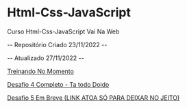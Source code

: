 # Html-Css-JavaScript
 Curso Html-Css-JavaScript Vai Na Web

 -- Repositório Criado 23/11/2022 -- 

 -- Atualizado 27/11/2022 --

  <a href="https://gustavos4ntos.github.io/Html-Css-JavaScript/Treinos/Seletores-Propriedades">Treinando No Momento</a>

  <a href="https://gustavos4ntos.github.io/Html-Css-JavaScript/Desafios/beat"> Desafio 4 Completo - Ta todo Doido</a>

  <a href="https://gustavos4ntos.github.io/Html-Css-JavaScript/Treinos/Agencia-Fake"> 
  Desafio 5 Em Breve (LINK ATOA SÓ PARA DEIXAR NO JEITO)</a>
 

  

  
